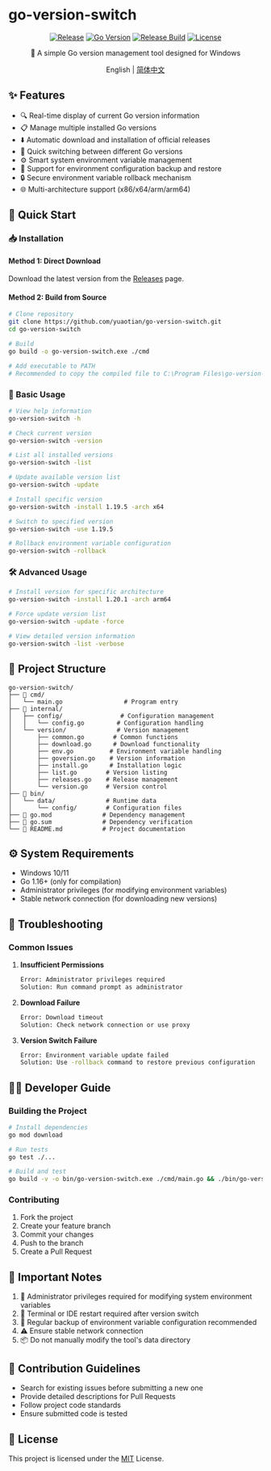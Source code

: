 # go-version-switch

<div align="center">

[![Release](https://img.shields.io/github/v/release/yuaotian/go-version-switch?style=flat-square&logo=github&color=blue)](https://github.com/yuaotian/go-version-switch/releases/latest)
[![Go Version](https://img.shields.io/badge/go-%3E%3D%201.16-blue)](https://img.shields.io/badge/go-%3E%3D%201.16-blue)
[![Release Build](https://github.com/{owner}/{repo}/actions/workflows/release.yml/badge.svg)](https://github.com/{owner}/{repo}/actions/workflows/release.yml)
[![License](https://img.shields.io/badge/license-MIT-green)](./LICENSE)

🔄 A simple  Go version management tool designed for Windows

English | [简体中文](./README.md)

</div>

## ✨ Features

- 🔍 Real-time display of current Go version information
- 📋 Manage multiple installed Go versions
- ⬇️ Automatic download and installation of official releases
- 🔄 Quick switching between different Go versions
- ⚙️ Smart system environment variable management
- 💾 Support for environment configuration backup and restore
- 🔒 Secure environment variable rollback mechanism
- 🌐 Multi-architecture support (x86/x64/arm/arm64)

## 🚀 Quick Start

### 📥 Installation

#### Method 1: Direct Download

Download the latest version from the [Releases](https://github.com/yuaotian/go-version-switch/releases) page.

#### Method 2: Build from Source

```bash
# Clone repository
git clone https://github.com/yuaotian/go-version-switch.git
cd go-version-switch

# Build
go build -o go-version-switch.exe ./cmd

# Add executable to PATH
# Recommended to copy the compiled file to C:\Program Files\go-version-switch\
```

### 🎯 Basic Usage

```bash
# View help information
go-version-switch -h

# Check current version
go-version-switch -version

# List all installed versions
go-version-switch -list

# Update available version list
go-version-switch -update

# Install specific version
go-version-switch -install 1.19.5 -arch x64

# Switch to specified version
go-version-switch -use 1.19.5

# Rollback environment variable configuration
go-version-switch -rollback
```

### 🛠️ Advanced Usage

```bash
# Install version for specific architecture
go-version-switch -install 1.20.1 -arch arm64

# Force update version list
go-version-switch -update -force

# View detailed version information
go-version-switch -list -verbose
```

## 📁 Project Structure

```
go-version-switch/
├── 📂 cmd/
│   └── main.go                 # Program entry
├── 📂 internal/
│   ├── config/                # Configuration management
│   │   └── config.go         # Configuration handling
│   └── version/              # Version management
│       ├── common.go        # Common functions
│       ├── download.go      # Download functionality
│       ├── env.go          # Environment variable handling
│       ├── goversion.go    # Version information
│       ├── install.go      # Installation logic
│       ├── list.go        # Version listing
│       ├── releases.go    # Release management
│       └── version.go     # Version control
├── 📂 bin/
│   └── data/              # Runtime data
│       └── config/        # Configuration files
├── 📄 go.mod              # Dependency management
├── 📄 go.sum              # Dependency verification
└── 📝 README.md           # Project documentation
```

## ⚙️ System Requirements

- Windows 10/11
- Go 1.16+ (only for compilation)
- Administrator privileges (for modifying environment variables)
- Stable network connection (for downloading new versions)

## 🔧 Troubleshooting

### Common Issues

1. **Insufficient Permissions**
   ```bash
   Error: Administrator privileges required
   Solution: Run command prompt as administrator
   ```

2. **Download Failure**
   ```bash
   Error: Download timeout
   Solution: Check network connection or use proxy
   ```

3. **Version Switch Failure**
   ```bash
   Error: Environment variable update failed
   Solution: Use -rollback command to restore previous configuration
   ```

## 👨‍💻 Developer Guide

### Building the Project

```bash
# Install dependencies
go mod download

# Run tests
go test ./...

# Build and test
go build -v -o bin/go-version-switch.exe ./cmd/main.go && ./bin/go-version-switch -install 1.23.4 -arch x86
```

### Contributing

1. Fork the project
2. Create your feature branch
3. Commit your changes
4. Push to the branch
5. Create a Pull Request

## 📌 Important Notes

1. 🔐 Administrator privileges required for modifying system environment variables
2. 🔄 Terminal or IDE restart required after version switch
3. 💾 Regular backup of environment variable configuration recommended
4. ⚠️ Ensure stable network connection
5. 📦 Do not manually modify the tool's data directory

## 🤝 Contribution Guidelines

- Search for existing issues before submitting a new one
- Provide detailed descriptions for Pull Requests
- Follow project code standards
- Ensure submitted code is tested

## 📄 License

This project is licensed under the [MIT](./LICENSE) License. 